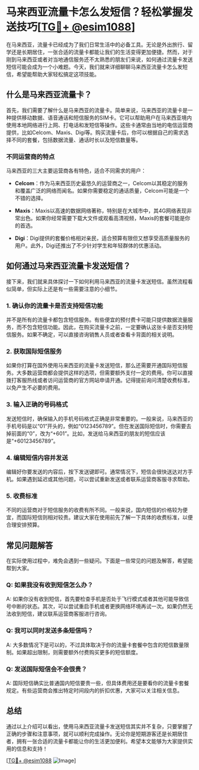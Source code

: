 # 马来西亚流量卡怎么发短信？轻松掌握发送技巧[[TG💪+ @esim1088](https://t.me/s/esim1088)]

在马来西亚，流量卡已经成为了我们日常生活中的必备工具。无论是外出旅行、留学还是长期居住，一张合适的流量卡都能让我们的生活变得更加便捷。然而，对于刚到马来西亚或者对当地通信服务还不太熟悉的朋友们来说，如何通过流量卡发送短信可能会成为一个小难题。今天，我们就来详细聊聊马来西亚流量卡怎么发短信，希望能帮助大家轻松搞定这项技能。

## 什么是马来西亚流量卡？

首先，我们需要了解什么是马来西亚的流量卡。简单来说，马来西亚的流量卡是一种提供移动数据、语音通话和短信服务的SIM卡。它可以帮助用户在马来西亚境内使用本地网络进行上网、打电话和发短信等操作。这些卡通常由当地的电信运营商提供，比如Celcom、Maxis、Digi等。购买流量卡后，你可以根据自己的需求选择不同的套餐，包括数据流量、通话时长以及短信数量等。

### 不同运营商的特点

马来西亚的三大主要运营商各有特色，适合不同需求的用户：

- **Celcom**：作为马来西亚历史最悠久的运营商之一，Celcom以其稳定的服务和覆盖广泛的网络而闻名。如果你需要稳定的通话质量，Celcom可能是一个不错的选择。
  
- **Maxis**：Maxis以高速的数据网络著称，特别是在大城市中，其4G网络表现非常出色。如果你经常需要下载大文件或观看高清视频，Maxis的套餐可能是你的首选。

- **Digi**：Digi提供的套餐价格相对亲民，适合预算有限但又想享受高质量服务的用户。此外，Digi还推出了不少针对学生和年轻群体的优惠活动。

## 如何通过马来西亚流量卡发送短信？

接下来，我们就来具体探讨一下如何利用马来西亚的流量卡发送短信。虽然流程看似简单，但实际上还是有一些需要注意的小细节。

### 1. 确认你的流量卡是否支持短信功能

并不是所有的流量卡都包含短信服务。有些便宜的预付费卡可能只提供数据流量服务，而不包含短信功能。因此，在购买流量卡之前，一定要确认这张卡是否支持短信服务。如果不确定，可以直接咨询销售人员或者查看卡背面的相关说明。

### 2. 获取国际短信服务

如果你打算在国外使用马来西亚的流量卡发送短信，那么还需要开通国际短信服务。大多数运营商都会提供这样的选项，但需要额外支付一定的费用。你可以直接拨打客服热线或者访问运营商的官方网站申请开通。记得提前询问清楚收费标准，以免产生不必要的费用。

### 3. 输入正确的号码格式

发送短信时，确保输入的手机号码格式正确是非常重要的。一般来说，马来西亚的手机号码是以“01”开头的，例如“0123456789”。但在发送国际短信时，你需要去掉前面的“0”，改为“+601”。比如，发送给马来西亚的朋友的短信应该是“+60123456789”。

### 4. 编辑短信内容并发送

编辑好你要发送的内容后，按下发送键即可。通常情况下，短信会很快送达对方手机。如果遇到延迟或其他问题，可以尝试重新发送或者联系运营商客服寻求帮助。

### 5. 收费标准

不同的运营商对于短信服务的收费有所不同。一般来说，国内短信的价格较为便宜，而国际短信则相对较贵。建议大家在使用前先了解一下具体的收费标准，以便合理安排预算。

## 常见问题解答

在实际使用过程中，难免会遇到一些疑问。下面是一些常见的问题及解答，希望能帮到大家。

### Q: 如果我没有收到短信怎么办？

A: 如果你没有收到短信，首先要检查手机是否处于飞行模式或者其他可能导致信号中断的状态。其次，可以尝试重启手机或者更换网络环境再试一次。如果仍然无法收到短信，建议联系运营商客服进行咨询。

### Q: 我可以同时发送多条短信吗？

A: 大多数情况下是可以的，不过具体取决于你的流量卡套餐中包含的短信数量限制。如果超出限制，则需要额外付费购买更多的短信额度。

### Q: 发送国际短信会不会很贵？

A: 国际短信确实比普通国内短信要贵一些，但具体费用还是要看你的流量卡套餐规定。有些运营商会推出特定时间段内的折扣优惠，大家可以关注相关信息。

## 总结

通过以上介绍可以看出，使用马来西亚流量卡发送短信其实并不复杂，只要掌握了正确的步骤和注意事项，就可以顺利完成操作。无论你是短期游客还是长期居住者，拥有一张合适的流量卡都能让你的生活更加便利。希望本文能够为大家提供实用的信息和支持！

[[TG💪+ @esim1088](https://t.me/s/esim1088) ![Image](https://i.postimg.cc/4NQfJmqS/Snipaste-2025-05-13-00-14-12.png)]
